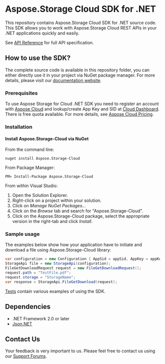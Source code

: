 # Aspose.Storage Cloud SDK for .NET
This repository contains Aspose.Storage Cloud SDK for .NET source code. This SDK allows you to work with Aspose.Storage Cloud REST APIs in your .NET applications quickly and easily.

See [API Reference](https://apireference.aspose.cloud/storage/) for full API specification.
## How to use the SDK?
The complete source code is available in this repository folder, you can either directly use it in your project via NuGet package manager. For more details, please visit our [documentation website](https://docs.aspose.cloud/display/storagecloud/Available+SDKs#AvailableSDKs-.NET).

### Prerequisites

To use Aspose Storage for Cloud .NET SDK you need to register an account with [Aspose Cloud](https://www.aspose.cloud/) and lookup/create App Key and SID at [Cloud Dashboard](https://dashboard.aspose.cloud/#/apps). There is free quota available. For more details, see [Aspose Cloud Pricing](https://purchase.aspose.cloud/pricing).

### Installation

#### Install Aspose.Storage-Cloud via NuGet

From the command line:

	nuget install Aspose.Storage-Cloud

From Package Manager:

	PM> Install-Package Aspose.Storage-Cloud

From within Visual Studio:

1. Open the Solution Explorer.
2. Right-click on a project within your solution.
3. Click on *Manage NuGet Packages...*
4. Click on the *Browse* tab and search for "Aspose.Storage-Cloud".
5. Click on the Aspose.Storage-Cloud package, select the appropriate version in the right-tab and click *Install*.

### Sample usage

The examples below show how your application have to initiate and download a file using Aspose.Storage-Cloud library:
```csharp
var configuration = new Configuration { AppSid = appSid, AppKey = appKey };
StorageApi file = new StorageApi(configuration);
FileGetDownloadRequest request = new FileGetDownloadRequest();
request.path = "TestFile.pdf";
request.storage = "StorageName";
var response = StorageApi.FileGetDownload(request);

```

[Tests](Aspose.Storage.Cloud.Sdk.Test) contain various examples of using the SDK.

## Dependencies
- .NET Framework 2.0 or later
- [Json.NET](https://www.nuget.org/packages/Newtonsoft.Json)



## Contact Us
Your feedback is very important to us. Please feel free to contact us using our [Support Forums](https://forum.aspose.cloud/storage).
